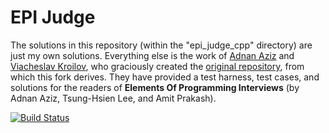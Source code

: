 # EPI Judge
The solutions in this repository (within the "epi_judge_cpp" directory) are just my own solutions. Everything else is the work of [Adnan Aziz](https://github.com/adnanaziz) and [Viacheslav Kroilov](https://github.com/metopa), who graciously created the [original repository](https://github.com/adnanaziz/EPIJudge.git), from which this fork derives. They have provided a test harness, test cases, and solutions for the readers of __Elements Of Programming Interviews__ (by Adnan Aziz, Tsung-Hsien Lee, and Amit Prakash).

[![Build Status](https://travis-ci.org/kedarbhat/EPIJudge.svg?branch=master)](https://travis-ci.org/kedarbhat/EPIJudge)
